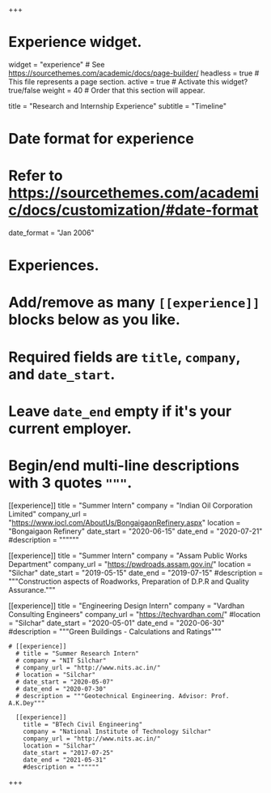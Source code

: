 +++
# Experience widget.
widget = "experience"  # See https://sourcethemes.com/academic/docs/page-builder/
headless = true  # This file represents a page section.
active = true  # Activate this widget? true/false
weight = 40  # Order that this section will appear.

title = "Research and Internship Experience"
subtitle = "Timeline"

# Date format for experience
#   Refer to https://sourcethemes.com/academic/docs/customization/#date-format
date_format = "Jan 2006"

# Experiences.
#   Add/remove as many `[[experience]]` blocks below as you like.
#   Required fields are `title`, `company`, and `date_start`.
#   Leave `date_end` empty if it's your current employer.
#   Begin/end multi-line descriptions with 3 quotes `"""`.
[[experience]]
  title = "Summer Intern"
  company = "Indian Oil Corporation Limited"
  company_url = "https://www.iocl.com/AboutUs/BongaigaonRefinery.aspx"
  location = "Bongaigaon Refinery"
  date_start = "2020-06-15"
  date_end = "2020-07-21"
  #description = """"""

[[experience]]
  title = "Summer Intern"
  company = "Assam Public Works Department"
  company_url = "https://pwdroads.assam.gov.in/"
  location = "Silchar"
  date_start = "2019-05-15"
  date_end = "2019-07-15"
  #description = """Construction aspects of Roadworks, Preparation of D.P.R and Quality Assurance."""

  [[experience]]
    title = "Engineering Design Intern"
    company = "Vardhan Consulting Engineers"
    company_url = "https://techvardhan.com/"
    #location = "Silchar"
    date_start = "2020-05-01"
    date_end = "2020-06-30"
    #description = """Green Buildings - Calculations and Ratings"""

    # [[experience]]
      # title = "Summer Research Intern"
      # company = "NIT Silchar"
      # company_url = "http://www.nits.ac.in/"
      # location = "Silchar"
      # date_start = "2020-05-07"
      # date_end = "2020-07-30"
      # description = """Geotechnical Engineering. Advisor: Prof. A.K.Dey"""

      [[experience]]
        title = "BTech Civil Engineering"
        company = "National Institute of Technology Silchar"
        company_url = "http://www.nits.ac.in/"
        location = "Silchar"
        date_start = "2017-07-25"
        date_end = "2021-05-31"
        #description = """"""

+++
